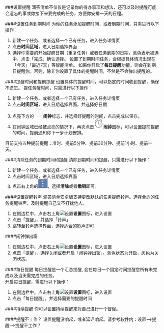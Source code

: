###设置提醒
滴答清单不仅仅是记录你的待办事项和想法，还可以及时提醒可能会遗忘的事或你接下来要完成的任务，方便你安排一天的日程。

####设置任务到期时间
为你的任务添加提醒时间，或者到期时间，只需进行以下操作：
1. 新建一个任务、或者选择一个已有任务，进入任务详情页
2. 点击**时间区域**，进入日期选择界面
3. 选择你需要的开始提醒日期（重复任务）或者任务到期的日期，蓝色表示被选中，点击「完成」确认选择。
设置了到期时间任务，会根据具体情况出现在「今天」「最近7天」等智能清单。
如果你开启了**每日提醒**功能，则会在到期日提醒你。否则，除非你设置了具体的提醒时间，不然是不会弹出提醒的。

####提醒时间和提前提醒
设置具体的提醒时间，可以指定的时间收到提醒，确保不遗忘。
提任务醒时间，只需进行以下操作：
1. 新建一个任务、或者选择一个已有任务，进入任务详情页
2. 点击**时间区域**，进入日期选择界面，并选择好日期
2. 点亮下方的<img src="../images/image4211.jpg" title="灰闹钟" width="30" />**闹钟**标志，并选择好提醒的时间，点击完成以保存。
3. 在闹钟区域已经被点亮的情况下，再次点击<img src="../images/image4212.jpg" title="蓝闹钟" width="30" />**闹钟**图标，可以设置提前提醒的时间，提前通知你下一步计划安排。

目前支持五种提前提醒：准时、提前5分钟、提前30分钟、提前1小时、提前一天。

####清除任务的到期时间和提醒
清除到期时间和提醒，只需进行以下操作：
1. 新建一个任务、或者选择一个已有任务，进入任务详情页
2. 点击时间区域，进入日期选择界面
3. 点击右上角的<img src="../images/image3100.png" title="更多" width="30" />，选择**清除**或者**撤销**即可。

####设置提醒铃声
滴答清单安卓版支持更改默认的任务提醒铃声。选择合适的任务提醒铃声，及时提醒自己又不打扰他人。
1. 在侧边栏中，点击右上角<img src="/images/image4131.png" title="设置" width="20" />**设置**图标，进入设置
2. 点击「提醒」，并选择「铃声」
3. 跳转至铃声选择界面，选择适合的铃声即可

####闹钟弹出窗
1. 在侧边栏中，点击右上角<img src="/images/image4131.png" title="设置" width="20" />**设置**图标，进入设置
2. 点击「提醒」，选择关闭或者开启「闹钟弹出窗」。蓝色状态为开启，灰色为关闭状态。


####每日提醒
每日提醒是一个汇总提醒, 会在每日一个固定时间提醒您所有未完成以及当天需完成的任务。<br >开启每日提醒，需进行以下操作：
1. 在侧边栏中，点击右上角<img src="/images/image4131.png" title="设置" width="20" />**设置**图标，进入设置
2. 点击「每日提醒」，并选择需要的提醒时间


####持续提醒
你可以设置持续提醒来对自己进行一个督促。

####提醒不工作？
设置提醒没响起，或者延迟响起。请参考软件内：设置——>提醒——>提醒不工作？
